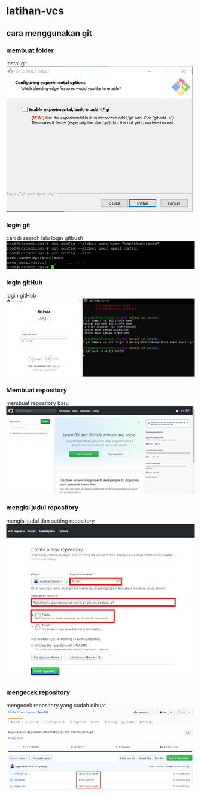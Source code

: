 # latihan-vcs

## cara menggunakan git

### membuat folder
instal git
![ing](ss/1.png)

### login git
cari di search lalu login gitbush
![ing](ss/2.png)

### login gitHub 
login gitHub 
![ing](ss/3.png)

### Membuat repository
membuat repository baru
![ing](ss/4.png)

### mengisi judul repository
mengisi judul dan setting repository
![ing](ss/5.png)

### mengecek repository
mengecek repository yang sudah dibuat
![ing](ss/6.png)